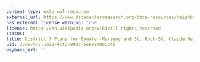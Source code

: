 ```yaml
---
content_type: external-resource
external_url: https://www.datacenterresearch.org/data-resources/neighborhood-data/district-7/
has_external_license_warning: true
license: https://en.wikipedia.org/wiki/All_rights_reserved
status: ''
title: District 7 Plans for Bywater-Marigny and St. Roch-St. Claude Neighborhoods
uid: 336e7472-1d20-4cf3-89dc-5e6999865c4b
wayback_url: ''
---
```

